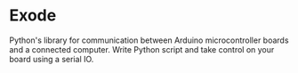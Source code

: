 # Exode
Python's library for communication between Arduino microcontroller boards and a connected computer. Write Python script and take control on your board using a serial IO.
